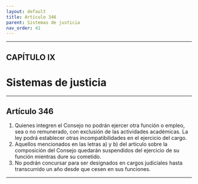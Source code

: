 ```yaml
---
layout: default
title: Artículo 346
parent: Sistemas de justicia
nav_order: 41
---
```


---

## CAPÍTULO IX
# Sistemas de justicia

---

## Artículo 346

1. Quienes integren el Consejo no podrán ejercer otra función o empleo, sea o no remunerado, con exclusión de las actividades académicas. La ley podrá establecer otras incompatibilidades en el ejercicio del cargo.
2. Aquellos mencionados en las letras a) y b) del artículo sobre la composición del Consejo quedarán suspendidos del ejercicio de su función mientras dure su cometido.
3. No podrán concursar para ser designados en cargos judiciales hasta transcurrido un año desde que cesen en sus funciones.

---
